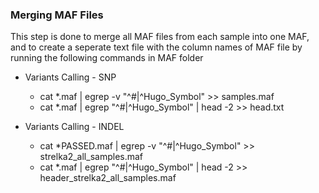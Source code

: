 ### Merging MAF Files 
This step is done to merge all MAF files from each sample into one MAF, and to create a seperate text file with the column names of MAF file by running the following commands in MAF folder

* Variants Calling - SNP 
   * cat *.maf | egrep -v "^#|^Hugo_Symbol" >> samples.maf
   * cat *.maf | egrep "^#|^Hugo_Symbol" | head -2 >> head.txt
 
* Variants Calling - INDEL 
   * cat *PASSED.maf | egrep -v "^#|^Hugo_Symbol" >> strelka2_all_samples.maf
   * cat *.maf | egrep "^#|^Hugo_Symbol" | head -2 >> header_strelka2_all_samples.maf
 
